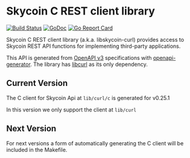
# Skycoin C REST client library

[![Build Status](https://travis-ci.org/skycoin/libskycoin.svg)](https://travis-ci.org/skycoin/libskycoin)
[![GoDoc](https://godoc.org/github.com/skycoin/libskycoin?status.svg)](https://godoc.org/github.com/skycoin/libskycoin)
[![Go Report Card](https://goreportcard.com/badge/github.com/skycoin/libskycoin)](https://goreportcard.com/report/github.com/skycoin/libskycoin)

Skycoin C REST client library (a.k.a. libskycoin-curl) provides access to Skycoin REST API
functions for implementing third-party applications.

This API is generated from [OpenAPI v3](https://github.com/OAI/OpenAPI-Specification/blob/master/versions/3.0.0.md) specifications with [openapi-generator](https://github.com/OpenAPITools/openapi-generator). The library has [libcurl](https://curl.haxx.se/libcurl/c/) as its only dependency.

## Current Version

The C client for Skycoin Api at `lib/curl/c` is generated for v0.25.1

In this version we only support the client at `lib/curl`

## Next Version

For next versions a form of automatically generating the C client will be included in the Makefile.
